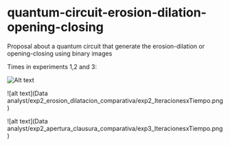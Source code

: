 # quantum-circuit-erosion-dilation-opening-closing
Proposal about a quantum circuit that generate the erosion-dilation or opening-closing using binary images

Times in experiments 1,2 and 3:



![Alt text](https://github.com/MaldoAlberto/quantum-circuit-erosion-dilation-opening-closing/Data-analyst/exp1_completo/exp1_IteracionesxTiempo.png)

![alt text](Data analyst/exp2_erosion_dilatacion_comparativa/exp2_IteracionesxTiempo.png)

![alt text](Data analyst/exp2_apertura_clausura_comparativa/exp3_IteracionesxTiempo.png)

